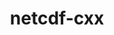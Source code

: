 ---
title: "netcdf-cxx"
layout: cache
categories: [package, v0.20.1]
meta: {"versions": ["4.2"], "compilers": ["gcc@=11.1.0"], "oss": ["ubuntu20.04"], "platforms": ["linux"], "targets": ["x86_64_v3"], "stacks": ["data-vis-sdk", "e4s", "root"], "num_specs": 2, "num_specs_by_stack": {"data-vis-sdk": 1, "root": 2, "e4s": 1}}
spec_details: [{"hash": "r2hrwiz5hvgmigwf3rtorojnuvlxgkim", "compiler": "gcc@=11.1.0", "versions": ["4.2"], "os": "ubuntu20.04", "platform": "linux", "target": "x86_64_v3", "variants": ["build_system=autotools", "+netcdf4", "patches=8892291"], "stacks": ["data-vis-sdk", "root"], "size": "-", "tarball": "https://binaries.spack.io/v0.20.1/build_cache/linux-ubuntu20.04-x86_64_v3/gcc-11.1.0/netcdf-cxx-4.2/linux-ubuntu20.04-x86_64_v3-gcc-11.1.0-netcdf-cxx-4.2-r2hrwiz5hvgmigwf3rtorojnuvlxgkim.spack"}, {"hash": "n7aagwydpd5qn6ooyhh6ekw4r4xyd76h", "compiler": "gcc@=11.1.0", "versions": ["4.2"], "os": "ubuntu20.04", "platform": "linux", "target": "x86_64_v3", "variants": ["build_system=autotools", "+netcdf4", "patches=8892291"], "stacks": ["e4s", "root"], "size": "-", "tarball": "https://binaries.spack.io/v0.20.1/build_cache/linux-ubuntu20.04-x86_64_v3/gcc-11.1.0/netcdf-cxx-4.2/linux-ubuntu20.04-x86_64_v3-gcc-11.1.0-netcdf-cxx-4.2-n7aagwydpd5qn6ooyhh6ekw4r4xyd76h.spack"}]
---